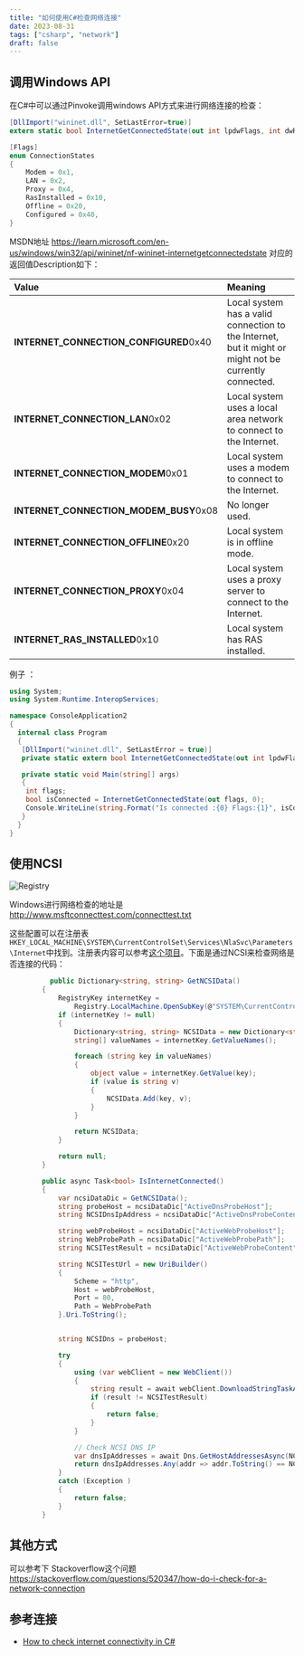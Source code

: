 ```yaml
---
title: "如何使用C#检查网络连接"
date: 2023-08-31
tags: ["csharp", "network"]
draft: false
---
```


## 调用Windows API

在C#中可以通过Pinvoke调用windows API方式来进行网络连接的检查：

```c#
[DllImport("wininet.dll", SetLastError=true)]
extern static bool InternetGetConnectedState(out int lpdwFlags, int dwReserved);

[Flags]
enum ConnectionStates
{
    Modem = 0x1,
    LAN = 0x2,
    Proxy = 0x4,
    RasInstalled = 0x10,
    Offline = 0x20,
    Configured = 0x40,
}
```

MSDN地址 https://learn.microsoft.com/en-us/windows/win32/api/wininet/nf-wininet-internetgetconnectedstate 对应的返回值Description如下：

| Value                                  | Meaning                                                      |
| :------------------------------------- | :----------------------------------------------------------- |
| **INTERNET_CONNECTION_CONFIGURED**0x40 | Local system has a valid connection to the Internet, but it might or might not be currently connected. |
| **INTERNET_CONNECTION_LAN**0x02        | Local system uses a local area network to connect to the Internet. |
| **INTERNET_CONNECTION_MODEM**0x01      | Local system uses a modem to connect to the Internet.        |
| **INTERNET_CONNECTION_MODEM_BUSY**0x08 | No longer used.                                              |
| **INTERNET_CONNECTION_OFFLINE**0x20    | Local system is in offline mode.                             |
| **INTERNET_CONNECTION_PROXY**0x04      | Local system uses a proxy server to connect to the Internet. |
| **INTERNET_RAS_INSTALLED**0x10         | Local system has RAS installed.                              |

例子 ：

```c#
using System;
using System.Runtime.InteropServices;

namespace ConsoleApplication2
{
  internal class Program
  {
   [DllImport("wininet.dll", SetLastError = true)]
   private static extern bool InternetGetConnectedState(out int lpdwFlags, int dwReserved);

   private static void Main(string[] args)
   {
    int flags;
    bool isConnected = InternetGetConnectedState(out flags, 0);
    Console.WriteLine(string.Format("Is connected :{0} Flags:{1}", isConnected, flags));
   }
  }
}
```

## 使用NCSI

![Registry](https://i.imgur.com/Q4m4eZa.png)

Windows进行网络检查的地址是 http://www.msftconnecttest.com/connecttest.txt

这些配置可以在注册表`HKEY_LOCAL_MACHINE\SYSTEM\CurrentControlSet\Services\NlaSvc\Parameters\Internet`中找到。注册表内容可以参考[这个项目](https://github.com/dantmnf/NCSIOverride/blob/master/install.reg)。下面是通过NCSI来检查网络是否连接的代码：

```c#
          public Dictionary<string, string> GetNCSIData()
        {
            RegistryKey internetKey =
                Registry.LocalMachine.OpenSubKey(@"SYSTEM\CurrentControlSet\Services\NlaSvc\Parameters\Internet");
            if (internetKey != null)
            {
                Dictionary<string, string> NCSIData = new Dictionary<string, string>();
                string[] valueNames = internetKey.GetValueNames();

                foreach (string key in valueNames)
                {
                    object value = internetKey.GetValue(key);
                    if (value is string v)
                    {
                        NCSIData.Add(key, v);
                    }
                }

                return NCSIData;
            }

            return null;
        }

        public async Task<bool> IsInternetConnected()
        {
            var ncsiDataDic = GetNCSIData();
            string probeHost = ncsiDataDic["ActiveDnsProbeHost"];
            string NCSIDnsIpAddress = ncsiDataDic["ActiveDnsProbeContent"];

            string webProbeHost = ncsiDataDic["ActiveWebProbeHost"];
            string WebProbePath = ncsiDataDic["ActiveWebProbePath"];
            string NCSITestResult = ncsiDataDic["ActiveWebProbeContent"];

            string NCSITestUrl = new UriBuilder()
            {
                Scheme = "http",
                Host = webProbeHost,
                Port = 80,
                Path = WebProbePath
            }.Uri.ToString();


            string NCSIDns = probeHost;

            try
            {
                using (var webClient = new WebClient())
                {
                    string result = await webClient.DownloadStringTaskAsync(NCSITestUrl);
                    if (result != NCSITestResult)
                    {
                        return false;
                    }
                }

                // Check NCSI DNS IP
                var dnsIpAddresses = await Dns.GetHostAddressesAsync(NCSIDns);
                return dnsIpAddresses.Any(addr => addr.ToString() == NCSIDnsIpAddress);
            }
            catch (Exception )
            {
                return false;
            }
        }
```

## 其他方式

可以参考下 Stackoverflow这个问题 https://stackoverflow.com/questions/520347/how-do-i-check-for-a-network-connection



## 参考连接

+ [How to check internet connectivity in C#](http://csharp.tips/tip/article/904-how-to-check-internet-connectivity-in-csharp)
